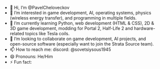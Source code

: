 - 👋 Hi, I’m @PavelCheloveckov
- 👀 I’m interested in game development, AI, operating systems, physics (wireless energy transfer), and programming in multiple fields.
- 🌱 I’m currently learning Python, web development (HTML & CSS), 2D & 3D game development, modding for Portal 2, Half-Life 2 and hardware-related topics like Tesla coils.
- 💞️ I’m looking to collaborate on game development, AI projects, and open-source software (especially want to join the Strata Source team).
- 📫 How to reach me: discord: @sovetsiysous1945
- 😄 Pronouns: He/Him
- ⚡ Fun fact: 

<!---
PavelCheloveckov/PavelCheloveckov is a ✨ special ✨ repository because its `README.md` (this file) appears on your GitHub profile.
You can click the Preview link to take a look at your changes.
--->
